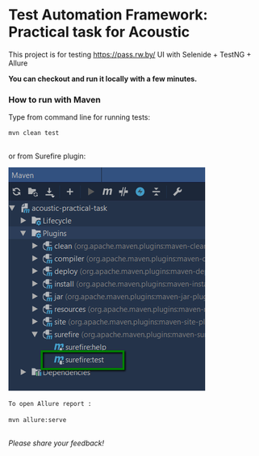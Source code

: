 Test Automation Framework: Practical task for Acoustic
================================

This project is for testing https://pass.rw.by/ UI with Selenide + TestNG + Allure

**You can checkout and run it locally with a few minutes.**

### How to run with Maven

Type from command line for running tests:

```
mvn clean test
 
```
or from Surefire plugin:

![Alt text](src/docs/surefire_plugin.png?raw=true)

```
To open Allure report :

mvn allure:serve
 
```

_Please share your feedback!_



